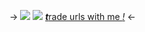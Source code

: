 -> ![](https://media.discordapp.net/attachments/1097333935219945472/1149741423030177802/This_URL_has_been_claimed_by_Dylan____.png?width=1440&height=111)
![](https://images-ext-2.discordapp.net/external/6NwqxwyiY_-P5DU6yHxJAByx603QUfd-QTPyJO7gMTU/%3Fv%3D43a786a4/https/ponytown.ju.mp/assets/images/gallery04/4ac8ea7b.gif?width=35&height=35) [***t***rade urls with me *!*](/losthotel) 
<-
